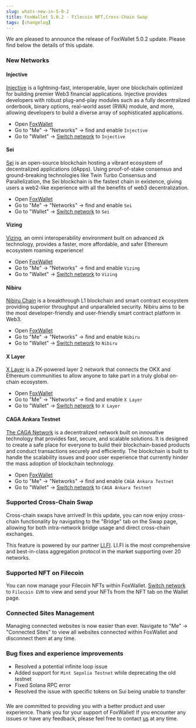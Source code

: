 ```yaml
---
slug: whats-new-in-5-0-2
title: FoxWallet 5.0.2 - Filecoin NFT,Cross-Chain Swap
tags: [changelog]
---
```


We are pleased to announce the release of FoxWallet 5.0.2 update. Please find below the details of this update.
<!--truncate-->

### New Networks

#### Injective
[Injective](https://injective.com/) is a lightning-fast, interoperable, layer one blockchain optimized for building premier Web3 financial applications. Injective provides developers with robust plug-and-play modules such as a fully decentralized orderbook, binary options, real-world asset (RWA) module, and more, allowing developers to build a diverse array of sophisticated applications.  

- Open [FoxWallet](https://foxwallet.com/download)
- Go to "Me" -> "Networks" -> find and enable `Injective`
- Go to "Wallet" -> [Switch network](https://hc.foxwallet.com/docs/basic/manage-funds#switch-networks) to `Injective`

#### Sei
[Sei](https://www.sei.io/) is an open-source blockchain hosting a vibrant ecosystem of decentralized applications (dApps). Using proof-of-stake consensus and ground-breaking technologies like Twin Turbo Consensus and Parallelization, the Sei blockchain is the fastest chain in existence, giving users a web2-like experience with all the benefits of web3 decentralization.  

- Open [FoxWallet](https://foxwallet.com/download)
- Go to "Me" -> "Networks" -> find and enable `Sei`
- Go to "Wallet" -> [Switch network](https://hc.foxwallet.com/docs/basic/manage-funds#switch-networks) to `Sei`

#### Vizing
[Vizing](https://www.vizing.com/), an omni interoperability environment built on advanced zk technology, provides a faster, more affordable, and safer Ethereum ecosystem roaming experience!  

- Open [FoxWallet](https://foxwallet.com/download)
- Go to "Me" -> "Networks" -> find and enable `Vizing`
- Go to "Wallet" -> [Switch network](https://hc.foxwallet.com/docs/basic/manage-funds#switch-networks) to `Vizing`

#### Nibiru
[Nibiru Chain](https://nibiru.fi/) is a breakthrough L1 blockchain and smart contract ecosystem providing superior throughput and unparalleled security. Nibiru aims to be the most developer-friendly and user-friendly smart contract platform in Web3.  

- Open [FoxWallet](https://foxwallet.com/download)
- Go to "Me" -> "Networks" -> find and enable `Nibiru`
- Go to "Wallet" -> [Switch network](https://hc.foxwallet.com/docs/basic/manage-funds#switch-networks) to `Nibiru`

#### X Layer
[X Layer](https://www.okx.com/xlayer) is a ZK-powered layer 2 network that connects the OKX and Ethereum communities to allow anyone to take part in a truly global on-chain ecosystem.  

- Open [FoxWallet](https://foxwallet.com/download)
- Go to "Me" -> "Networks" -> find and enable `X Layer`
- Go to "Wallet" -> [Switch network](https://hc.foxwallet.com/docs/basic/manage-funds#switch-networks) to `X Layer`

#### CAGA Ankara Testnet
[The CAGA Network](https://www.cagacrypto.com/) is a decentralized network built on innovative technology that provides fast, secure, and scalable solutions. It is designed to create a safe place for everyone to build their blockchain-based products and conduct transactions securely and efficiently. The blockchain is built to handle the scalability issues and poor user experience that currently hinder the mass adoption of blockchain technology.  

- Open [FoxWallet](https://foxwallet.com/download)
- Go to "Me" -> "Networks" -> find and enable `CAGA Ankara Testnet`
- Go to "Wallet" -> [Switch network](https://hc.foxwallet.com/docs/basic/manage-funds#switch-networks) to `CAGA Ankara Testnet`

### Supported Cross-Chain Swap
Cross-chain swaps have arrived! In this update, you can now enjoy cross-chain functionality by navigating to the "Bridge" tab on the Swap page, allowing for both intra-network bridge usage and direct cross-chain exchanges.  

This feature is powered by our partner [LI.FI](https://li.fi/). LI.FI is the most comprehensive and best-in-class aggregation protocol in the market supporting over 20 networks.

### Supported NFT on Filecoin
You can now manage your Filecoin NFTs within FoxWallet. [Switch network](https://hc.foxwallet.com/docs/basic/manage-funds#switch-networks) to `Filecoin EVM` to view and send your NFTs from the NFT tab on the Wallet page.

### Connected Sites Management
Managing connected websites is now easier than ever. Navigate to "Me" -> "Connected Sites" to view all websites connected within FoxWallet and disconnect them at any time.

### Bug fixes and experience improvements
- Resolved a potential infinite loop issue
- Added support for `Mint Sepolia Testnet` while deprecating the old testnet
- Fixed Solana RPC error
- Resolved the issue with specific tokens on Sui being unable to transfer

### 
We are committed to providing you with a better product and user experience. Thank you for your support of FoxWallet! If you encounter any issues or have any feedback, please feel free to contact [us](mailto:contact@foxwallet.com) at any time.